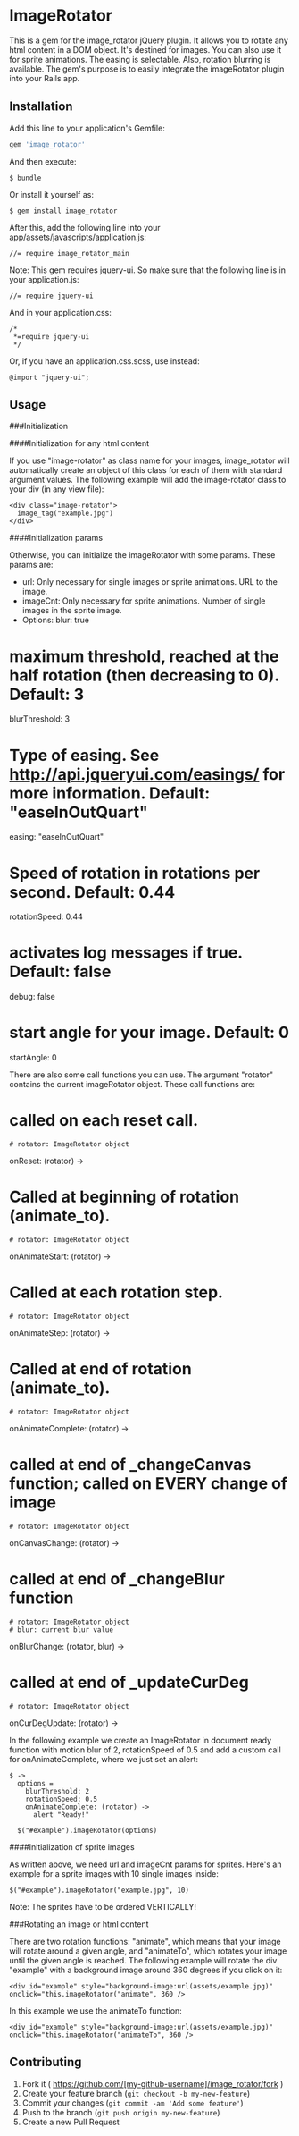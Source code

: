 # ImageRotator

This is a gem for the image_rotator jQuery plugin. It allows you to rotate any html content in a DOM object. It's destined for images. You can also use it for sprite animations. The easing is selectable. Also, rotation blurring is available. The gem's purpose is to easily integrate the imageRotator plugin into your Rails app.

## Installation

Add this line to your application's Gemfile:

```ruby
gem 'image_rotator'
```

And then execute:

    $ bundle

Or install it yourself as:

    $ gem install image_rotator

After this, add the following line into your app/assets/javascripts/application.js:
    
    //= require image_rotator_main

Note: This gem requires jquery-ui. So make sure that the following line is in your application.js:

    //= require jquery-ui

And in your application.css:

    /*
     *=require jquery-ui
     */

Or, if you have an application.css.scss, use instead:

    @import "jquery-ui";


## Usage

###Initialization

####Initialization for any html content

If you use "image-rotator" as class name for your images, image_rotator will automatically create an object of this class for each of them with standard argument values. 
The following example will add the image-rotator class to your div (in any view file):

    <div class="image-rotator">
      image_tag("example.jpg")
    </div>  


####Initialization params

Otherwise, you can initialize the imageRotator with some params. These params are:
 * url: Only necessary for single images or sprite animations. URL to the image.
 * imageCnt: Only necessary for sprite animations. Number of single images in the sprite image.
 * Options:
  blur: true                              
  # maximum threshold, reached at the half rotation (then decreasing to 0). Default: 3
  blurThreshold: 3
  # Type of easing. See http://api.jqueryui.com/easings/ for more information. Default: "easeInOutQuart"
  easing: "easeInOutQuart"
  # Speed of rotation in rotations per second. Default: 0.44
  rotationSpeed: 0.44
  # activates log messages if true. Default: false
  debug: false
  # start angle for your image. Default: 0
  startAngle: 0

There are also some call functions you can use. The argument "rotator" contains the current imageRotator object. These call functions are:
       
  # called on each reset call.
    # rotator: ImageRotator object
  onReset: (rotator) ->
  # Called at beginning of rotation (animate_to). 
    # rotator: ImageRotator object
  onAnimateStart: (rotator) ->
  # Called at each rotation step. 
    # rotator: ImageRotator object
  onAnimateStep: (rotator) ->
  # Called at end of rotation (animate_to). 
    # rotator: ImageRotator object
  onAnimateComplete: (rotator) ->
  # called  at end of _changeCanvas function; called on EVERY change of image
    # rotator: ImageRotator object
  onCanvasChange: (rotator) ->
  # called at end of _changeBlur function
    # rotator: ImageRotator object
    # blur: current blur value
  onBlurChange: (rotator, blur) ->
  # called at end of _updateCurDeg
    # rotator: ImageRotator object
  onCurDegUpdate: (rotator) ->

 In the following example we create an ImageRotator in document ready function with motion blur of 2, rotationSpeed of 0.5 and add a custom call for onAnimateComplete, where we just set an alert:

    $ ->
      options = 
        blurThreshold: 2
        rotationSpeed: 0.5
        onAnimateComplete: (rotator) ->
          alert "Ready!"

      $("#example").imageRotator(options)


####Initialization of sprite images

As written above, we need url and imageCnt params for sprites. Here's an example for a sprite images with 10 single images inside:

    $("#example").imageRotator("example.jpg", 10)

Note: The sprites have to be ordered VERTICALLY!


###Rotating an image or html content

There are two rotation functions: "animate", which means that your image will rotate around a given angle, and "animateTo", which rotates your image until the given angle is reached. The following example will rotate the div "example" with a background image around 360 degrees if you click on it:

    <div id="example" style="background-image:url(assets/example.jpg)" onclick="this.imageRotator("animate", 360 />

In this example we use the animateTo function:
  
    <div id="example" style="background-image:url(assets/example.jpg)" onclick="this.imageRotator("animateTo", 360 />


## Contributing

1. Fork it ( https://github.com/[my-github-username]/image_rotator/fork )
2. Create your feature branch (`git checkout -b my-new-feature`)
3. Commit your changes (`git commit -am 'Add some feature'`)
4. Push to the branch (`git push origin my-new-feature`)
5. Create a new Pull Request
